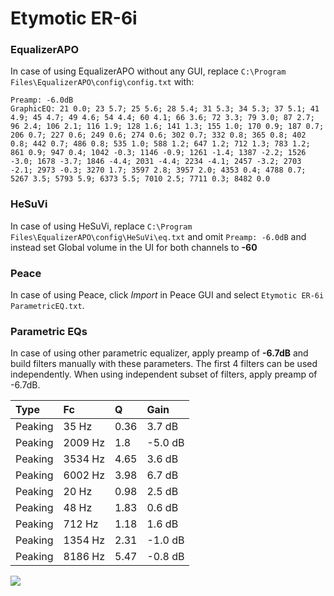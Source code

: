 # Etymotic ER-6i

### EqualizerAPO
In case of using EqualizerAPO without any GUI, replace `C:\Program Files\EqualizerAPO\config\config.txt`
with:
```
Preamp: -6.0dB
GraphicEQ: 21 0.0; 23 5.7; 25 5.6; 28 5.4; 31 5.3; 34 5.3; 37 5.1; 41 4.9; 45 4.7; 49 4.6; 54 4.4; 60 4.1; 66 3.6; 72 3.3; 79 3.0; 87 2.7; 96 2.4; 106 2.1; 116 1.9; 128 1.6; 141 1.3; 155 1.0; 170 0.9; 187 0.7; 206 0.7; 227 0.6; 249 0.6; 274 0.6; 302 0.7; 332 0.8; 365 0.8; 402 0.8; 442 0.7; 486 0.8; 535 1.0; 588 1.2; 647 1.2; 712 1.3; 783 1.2; 861 0.9; 947 0.4; 1042 -0.3; 1146 -0.9; 1261 -1.4; 1387 -2.2; 1526 -3.0; 1678 -3.7; 1846 -4.4; 2031 -4.4; 2234 -4.1; 2457 -3.2; 2703 -2.1; 2973 -0.3; 3270 1.7; 3597 2.8; 3957 2.0; 4353 0.4; 4788 0.7; 5267 3.5; 5793 5.9; 6373 5.5; 7010 2.5; 7711 0.3; 8482 0.0
```

### HeSuVi
In case of using HeSuVi, replace `C:\Program Files\EqualizerAPO\config\HeSuVi\eq.txt` and omit `Preamp:
-6.0dB` and instead set Global volume in the UI for both channels to **-60**

### Peace
In case of using Peace, click *Import* in Peace GUI and select `Etymotic ER-6i ParametricEQ.txt`.

### Parametric EQs
In case of using other parametric equalizer, apply preamp of **-6.7dB** and build filters manually
with these parameters. The first 4 filters can be used independently.
When using independent subset of filters, apply preamp of -6.7dB.

| Type    | Fc      |    Q | Gain    |
|:--------|:--------|:-----|:--------|
| Peaking | 35 Hz   | 0.36 | 3.7 dB  |
| Peaking | 2009 Hz | 1.8  | -5.0 dB |
| Peaking | 3534 Hz | 4.65 | 3.6 dB  |
| Peaking | 6002 Hz | 3.98 | 6.7 dB  |
| Peaking | 20 Hz   | 0.98 | 2.5 dB  |
| Peaking | 48 Hz   | 1.83 | 0.6 dB  |
| Peaking | 712 Hz  | 1.18 | 1.6 dB  |
| Peaking | 1354 Hz | 2.31 | -1.0 dB |
| Peaking | 8186 Hz | 5.47 | -0.8 dB |

![](https://raw.githubusercontent.com/jaakkopasanen/AutoEq/master/results/headphonecom/sbaf-serious/Etymotic%20ER-6i/Etymotic%20ER-6i.png)